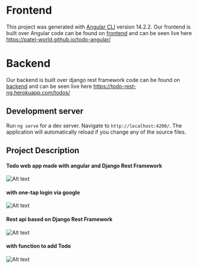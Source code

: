 # Frontend

This project was generated with [Angular CLI](https://github.com/angular/angular-cli) version 14.2.2.
Our frontend is built over Angular
code can be found on <a href="https://github.com/Patel-world/todo-angular">frontend</a>
and can be seen live here <a href="https://patel-world.github.io/todo-angular/">https://patel-world.github.io/todo-angular/</a>

# Backend

Our backend is built over django rest framework 
code can be found on <a href="https://github.com/Patel-world/todo-angular/tree/backend">backend</a>
and can be seen live here <a href="https://todo-rest-ng.herokuapp.com/todos/">https://todo-rest-ng.herokuapp.com/todos/<a>

## Development server

Run `ng serve` for a dev server. Navigate to `http://localhost:4200/`. The application will automatically reload if you change any of the source files.

## Project Description

<h4 style="colo:blue">Todo web app made with angular and Django Rest Framework</h4>
<img src="https://i.imgur.com/y3EIbe3.png" alt="Alt text" title="Optional title">



<h4 style="colo:blue">with one-tap login via google</h4>
<img src="https://i.imgur.com/Vx06C1r.png" alt="Alt text" title="Optional title">


<h4 style="colo:blue">Rest api based on Django Rest Framework</h4>
<img src="https://i.imgur.com/JoIxQrs.png" alt="Alt text" title="Optional title">

<h4 style="colo:blue">with function to add Todo</h4>
<img src="https://i.imgur.com/F4bjlx9.png" alt="Alt text" title="Optional title">

